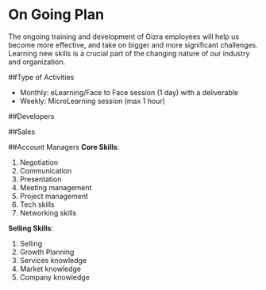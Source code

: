 # On Going Plan

The ongoing training and development of Gizra employees will help us become more effective, and take on bigger and more significant challenges. Learning new skills is a crucial part of the changing nature of our industry and organization.

##Type of Activities
* Monthly: eLearning/Face to Face session (1 day) with a deliverable
* Weekly: MicroLearning session (max 1 hour)

##Developers

##Sales

##Account Managers
**Core Skills**:
1. Negotiation
2. Communication
3. Presentation
4. Meeting management
5. Project management
6. Tech skills
7. Networking skills

**Selling Skills**:
1. Selling
2. Growth Planning
3. Services knowledge
4. Market knowledge
5. Company knowledge



